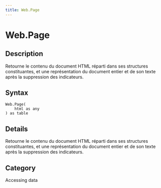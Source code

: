 ```yaml
---
title: Web.Page
---
```


# Web.Page


## Description

Retourne le contenu du document HTML réparti dans ses structures constituantes, et une représentation du document entier et de son texte après la suppression des indicateurs.


## Syntax

```powerquery
Web.Page(
    html as any
) as table
```


## Details

Retourne le contenu du document HTML réparti dans ses structures constituantes, et une représentation du document entier et de son texte après la suppression des indicateurs.



## Category
Accessing data
